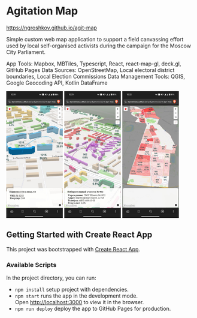 # Agitation Map

https://ngroshkov.github.io/agit-map

Simple custom web map application to support a field canvassing effort used by local self-organised activists during the campaign for the Moscow City Parliament.

App Tools: Mapbox, MBTiles, Typescript, React, react-map-gl, deck.gl, GitHub Pages
Data Sources: OpenStreetMap, Local electoral district boundaries, Local Election Commissions 
Data Management Tools: QGIS, Google Geocoding API, Kotlin DataFrame

<img src="img/screen1.jpg" width=30%>
<img src="img/screen2.jpg" width=30%>
<img src="img/screen3.jpg" width=30%>


## Getting Started with Create React App

This project was bootstrapped with [Create React App](https://github.com/facebook/create-react-app).

### Available Scripts

In the project directory, you can run:

 - `npm install` setup project with dependencies.
 - `npm start` runs the app in the development mode.\
   Open [http://localhost:3000](http://localhost:3000) to view it in the browser.
 - `npm run deploy` deploy the app to GitHub Pages for production.
